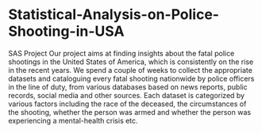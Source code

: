# Statistical-Analysis-on-Police-Shooting-in-USA
SAS Project
Our project aims at finding insights about the fatal police shootings in the United States of
America, which is consistently on the rise in the recent years. We spend a couple of weeks to
collect the appropriate datasets and cataloguing every fatal shooting nationwide by police
officers in the line of duty, from various databases based on news reports, public records, social
media and other sources. Each dataset is categorized by various factors including the race of the
deceased, the circumstances of the shooting, whether the person was armed and whether the
person was experiencing a mental-health crisis etc.
